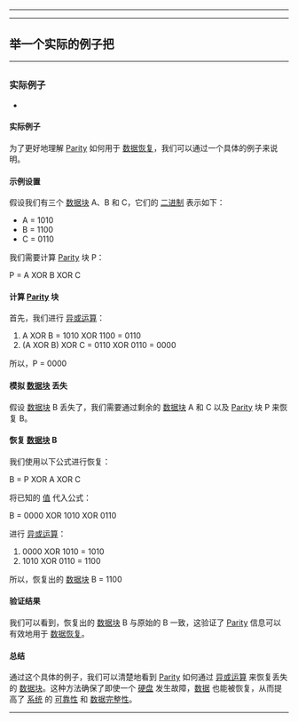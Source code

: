 # 
___
___
## 举一个实际的例子把
___
## 
### 实际例子
- 

#### 实际例子

为了更好地理解 [Parity](https://zh.wikipedia.org/wiki/Parity) 如何用于 [数据恢复](https://zh.wikipedia.org/wiki/数据恢复)，我们可以通过一个具体的例子来说明。

#### 示例设置

假设我们有三个 [数据块](https://zh.wikipedia.org/wiki/数据块) A、B 和 C，它们的 [二进制](https://zh.wikipedia.org/wiki/二进制) 表示如下：

- A = 1010
- B = 1100
- C = 0110

我们需要计算 [Parity](https://zh.wikipedia.org/wiki/Parity) 块 P：

P = A XOR B XOR C

#### 计算 [Parity](https://zh.wikipedia.org/wiki/Parity) 块

首先，我们进行 [异或运算](https://zh.wikipedia.org/wiki/异或运算)：

1. A XOR B = 1010 XOR 1100 = 0110
2. (A XOR B) XOR C = 0110 XOR 0110 = 0000

所以，P = 0000

#### 模拟 [数据块](https://zh.wikipedia.org/wiki/数据块) 丢失

假设 [数据块](https://zh.wikipedia.org/wiki/数据块) B 丢失了，我们需要通过剩余的 [数据块](https://zh.wikipedia.org/wiki/数据块) A 和 C 以及 [Parity](https://zh.wikipedia.org/wiki/Parity) 块 P 来恢复 B。

#### 恢复 [数据块](https://zh.wikipedia.org/wiki/数据块) B

我们使用以下公式进行恢复：

B = P XOR A XOR C

将已知的 [值](https://zh.wikipedia.org/wiki/值) 代入公式：

B = 0000 XOR 1010 XOR 0110

进行 [异或运算](https://zh.wikipedia.org/wiki/异或运算)：

1. 0000 XOR 1010 = 1010
2. 1010 XOR 0110 = 1100

所以，恢复出的 [数据块](https://zh.wikipedia.org/wiki/数据块) B = 1100

#### 验证结果

我们可以看到，恢复出的 [数据块](https://zh.wikipedia.org/wiki/数据块) B 与原始的 B 一致，这验证了 [Parity](https://zh.wikipedia.org/wiki/Parity) 信息可以有效地用于 [数据恢复](https://zh.wikipedia.org/wiki/数据恢复)。

#### 总结

通过这个具体的例子，我们可以清楚地看到 [Parity](https://zh.wikipedia.org/wiki/Parity) 如何通过 [异或运算](https://zh.wikipedia.org/wiki/异或运算) 来恢复丢失的 [数据块](https://zh.wikipedia.org/wiki/数据块)。这种方法确保了即使一个 [硬盘](https://zh.wikipedia.org/wiki/硬盘) 发生故障，[数据](https://zh.wikipedia.org/wiki/数据) 也能被恢复，从而提高了 [系统](https://zh.wikipedia.org/wiki/系统) 的 [可靠性](https://zh.wikipedia.org/wiki/可靠性) 和 [数据完整性](https://zh.wikipedia.org/wiki/数据完整性)。
___
